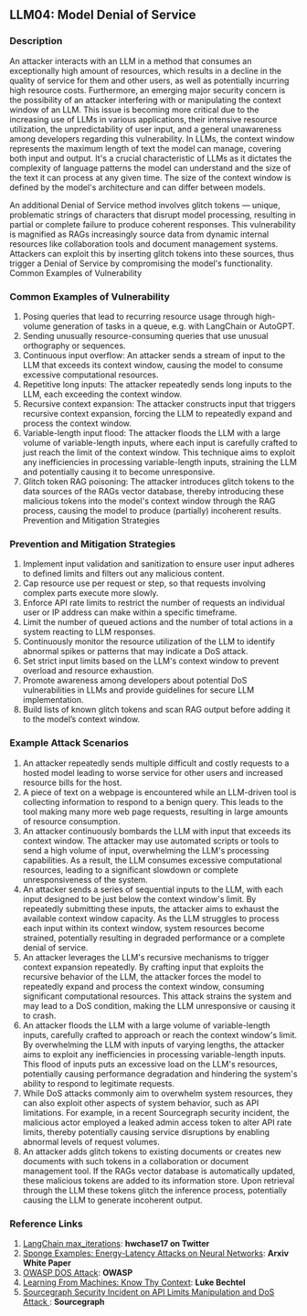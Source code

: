 ## LLM04: Model Denial of Service

### Description

An attacker interacts with an LLM in a method that consumes an exceptionally high amount of resources, which results in a decline in the quality of service for them and other users, as well as potentially incurring high resource costs. Furthermore, an emerging major security concern is the possibility of an attacker interfering with or manipulating the context window of an LLM. This issue is becoming more critical due to the increasing use of LLMs in various applications, their intensive resource utilization, the unpredictability of user input, and a general unawareness among developers regarding this vulnerability. In LLMs, the context window represents the maximum length of text the model can manage, covering both input and output. It's a crucial characteristic of LLMs as it dictates the complexity of language patterns the model can understand and the size of the text it can process at any given time. The size of the context window is defined by the model's architecture and can differ between models.

An additional Denial of Service method involves glitch tokens — unique, problematic strings of characters that disrupt model processing, resulting in partial or complete failure to produce coherent responses. This vulnerability is magnified as RAGs increasingly source data from dynamic internal resources like collaboration tools and document management systems. Attackers can exploit this by inserting glitch tokens into these sources, thus trigger a Denial of Service by compromising the model's functionality.
Common Examples of Vulnerability

### Common Examples of Vulnerability

1. Posing queries that lead to recurring resource usage through high-volume generation of tasks in a queue, e.g. with LangChain or AutoGPT.
2. Sending unusually resource-consuming queries that use unusual orthography or sequences.
3. Continuous input overflow: An attacker sends a stream of input to the LLM that exceeds its context window, causing the model to consume excessive computational resources.
4. Repetitive long inputs: The attacker repeatedly sends long inputs to the LLM, each exceeding the context window.
5. Recursive context expansion: The attacker constructs input that triggers recursive context expansion, forcing the LLM to repeatedly expand and process the context window.
6. Variable-length input flood: The attacker floods the LLM with a large volume of variable-length inputs, where each input is carefully crafted to just reach the limit of the context window. This technique aims to exploit any inefficiencies in processing variable-length inputs, straining the LLM and potentially causing it to become unresponsive.
7. Glitch token RAG poisoning: The attacker introduces glitch tokens to the data sources of the RAGs vector database, thereby introducing these malicious tokens into the model's context window through the RAG process, causing the model to produce (partially) incoherent results.
Prevention and Mitigation Strategies

### Prevention and Mitigation Strategies

1. Implement input validation and sanitization to ensure user input adheres to defined limits and filters out any malicious content.
2. Cap resource use per request or step, so that requests involving complex parts execute more slowly.
3. Enforce API rate limits to restrict the number of requests an individual user or IP address can make within a specific timeframe.
4. Limit the number of queued actions and the number of total actions in a system reacting to LLM responses.
5. Continuously monitor the resource utilization of the LLM to identify abnormal spikes or patterns that may indicate a DoS attack.
6. Set strict input limits based on the LLM's context window to prevent overload and resource exhaustion.
7. Promote awareness among developers about potential DoS vulnerabilities in LLMs and provide guidelines for secure LLM implementation.
8. Build lists of known glitch tokens and scan RAG output before adding it to the model’s context window.

### Example Attack Scenarios

1. An attacker repeatedly sends multiple difficult and costly requests to a hosted model leading to worse service for other users and increased resource bills for the host.
2. A piece of text on a webpage is encountered while an LLM-driven tool is collecting information to respond to a benign query. This leads to the tool making many more web page requests, resulting in large amounts of resource consumption.
3. An attacker continuously bombards the LLM with input that exceeds its context window. The attacker may use automated scripts or tools to send a high volume of input, overwhelming the LLM's processing capabilities. As a result, the LLM consumes excessive computational resources, leading to a significant slowdown or complete unresponsiveness of the system.
4. An attacker sends a series of sequential inputs to the LLM, with each input designed to be just below the context window's limit. By repeatedly submitting these inputs, the attacker aims to exhaust the available context window capacity. As the LLM struggles to process each input within its context window, system resources become strained, potentially resulting in degraded performance or a complete denial of service.
5. An attacker leverages the LLM's recursive mechanisms to trigger context expansion repeatedly. By crafting input that exploits the recursive behavior of the LLM, the attacker forces the model to repeatedly expand and process the context window, consuming significant computational resources. This attack strains the system and may lead to a DoS condition, making the LLM unresponsive or causing it to crash.
6. An attacker floods the LLM with a large volume of variable-length inputs, carefully crafted to approach or reach the context window's limit. By overwhelming the LLM with inputs of varying lengths, the attacker aims to exploit any inefficiencies in processing variable-length inputs. This flood of inputs puts an excessive load on the LLM's resources, potentially causing performance degradation and hindering the system's ability to respond to legitimate requests.
7. While DoS attacks commonly aim to overwhelm system resources, they can also exploit other aspects of system behavior, such as API limitations. For example, in a recent Sourcegraph security incident, the malicious actor employed a leaked admin access token to alter API rate limits, thereby potentially causing service disruptions by enabling abnormal levels of request volumes.
8. An attacker adds glitch tokens to existing documents or creates new documents with such tokens in a collaboration or document management tool. If the RAGs vector database is automatically updated, these malicious tokens are added to its information store. Upon retrieval through the LLM these tokens glitch the inference process, potentially causing the LLM to generate incoherent output.

### Reference Links

1. [LangChain max_iterations](https://twitter.com/hwchase17/status/1608467493877579777): **hwchase17 on Twitter**
2. [Sponge Examples: Energy-Latency Attacks on Neural Networks](https://arxiv.org/abs/2006.03463): **Arxiv White Paper**
3. [OWASP DOS Attack](https://owasp.org/www-community/attacks/Denial_of_Service): **OWASP**
4. [Learning From Machines: Know Thy Context](https://lukebechtel.com/blog/lfm-know-thy-context): **Luke Bechtel**
5. [Sourcegraph Security Incident on API Limits Manipulation and DoS Attack ](https://about.sourcegraph.com/blog/security-update-august-2023): **Sourcegraph**

